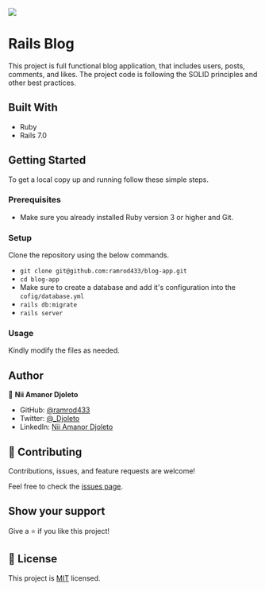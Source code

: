 ![](https://img.shields.io/badge/Microverse-blueviolet)

# Rails Blog

This project is full functional blog application, that includes users, posts, comments, and likes. The project code is following the SOLID principles and other best practices.

## Built With

- Ruby
- Rails 7.0

## Getting Started

To get a local copy up and running follow these simple steps.

### Prerequisites

- Make sure you already installed Ruby version 3 or higher and Git.

### Setup

Clone the repository using the below commands.

- `git clone git@github.com:ramrod433/blog-app.git `
- `cd blog-app`
- Make sure to create a database and add it's configuration into the `cofig/database.yml`
- `rails db:migrate`
- `rails server`

### Usage

Kindly modify the files as needed.

## Author

👤 **Nii Amanor Djoleto**

- GitHub: [@ramrod433](https://github.com/ramrod433)
- Twitter: [@\_Djoleto](https://twitter.com/_djoleto_)
- LinkedIn: [Nii Amanor Djoleto](https://linkedin.com/in/nii-amanor-djoleto)

## 🤝 Contributing

Contributions, issues, and feature requests are welcome!

Feel free to check the [issues page](https://github.com/ramrod433/blog-app/issues).

## Show your support

Give a ⭐️ if you like this project!

## 📝 License

This project is [MIT](./MIT.md) licensed.
